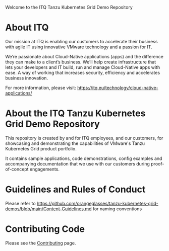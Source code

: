 
Welcome to the ITQ Tanzu Kubernetes Grid Demo Repository


# About ITQ

Our mission at ITQ is enabling our customers to accelerate their business with agile IT using innovative VMware technology and a passion for IT.

We’re passionate about Cloud-Native applications (apps) and the difference they can make to a client’s business. We’ll help create infrastructure that lets your developers and IT build, run and manage Cloud-Native apps with ease. A way of working that increases security, efficiency and accelerates business innovation.

For more information, please visit: https://itq.eu/technology/cloud-native-applications/


# About the ITQ Tanzu Kubernetes Grid Demo Repository

This repository is created by and for ITQ employees, and our customers, for showcasing and demonstrating the capabilities of VMware's Tanzu Kubernetes Grid product portfolio. 

It contains sample applications, code demonstrations, config examples and accompanying documentation that we use with our customers during proof-of-concept engagements. 


# Guidelines and Rules of Conduct

Please refer to https://github.com/orangeglasses/tanzu-kubernetes-grid-demos/blob/main/Content-Guidelines.md for naming conventions

# Contributing Code

Please see the [Contributing](https://github.com/orangeglasses/tanzu-kubernetes-grid-demos/blob/main/Contributing.md) page. 